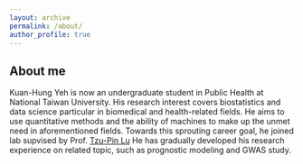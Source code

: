 ```yaml
---
layout: archive
permalink: /about/
author_profile: true
---
```

## About me

Kuan-Hung Yeh is now an undergraduate student in Public Health at National Taiwan University. His research interest covers biostatistics and data science particular in biomedical and health-related fields. He aims to use quantitative methods and the ability of machines to make up the unmet need in aforementioned fields. Towards this sprouting career goal, he joined lab supvised by Prof. [Tzu-Pin Lu](https://scholars.lib.ntu.edu.tw/cris/rp/rp06647/information.html)  He has gradually developed his research experience on related topic, such as prognostic modeling and GWAS study.
